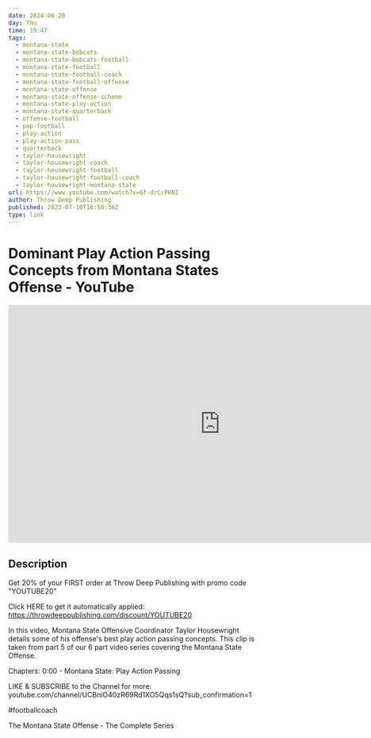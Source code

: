 ```yaml
---
date: 2024-06-20
day: Thu
time: 19:47
tags:
  - montana-state
  - montana-state-bobcats
  - montana-state-bobcats-football
  - montana-state-football
  - montana-state-football-coach
  - montana-state-football-offense
  - montana-state-offense
  - montana-state-offense-scheme
  - montana-state-play-action
  - montana-state-quarterback
  - offense-football
  - pap-football
  - play-action
  - play-action-pass
  - quarterback
  - taylor-housewright
  - taylor-housewright-coach
  - taylor-housewright-football
  - taylor-housewright-football-coach
  - taylor-housewright-montana-state
url: https://www.youtube.com/watch?v=Gf-drCrPKNI
author: Throw Deep Publishing
published: 2023-07-10T16:50:36Z
type: link
---
```

# Dominant Play Action Passing Concepts from Montana States Offense - YouTube

<iframe width="854" height="480" src="https://www.youtube.com/embed/Gf-drCrPKNI" frameborder="0" allowfullscreen></iframe>

## Description
Get 20% of your FIRST order at Throw Deep Publishing with promo code "YOUTUBE20"

Click HERE to get it automatically applied: https://throwdeeppublishing.com/discount/YOUTUBE20

In this video, Montana State Offensive Coordinator Taylor Housewright details some of his offense's best play action passing concepts. This clip is taken from part 5 of our 6 part video series covering the Montana State Offense. 

Chapters: 
0:00 - Montana State: Play Action Passing

LIKE & SUBSCRIBE to the Channel for more: youtube.com/channel/UCBniO40zR69Rd1XO5Qqs1sQ?sub_confirmation=1

#footballcoach 

The Montana State Offense - The Complete Series